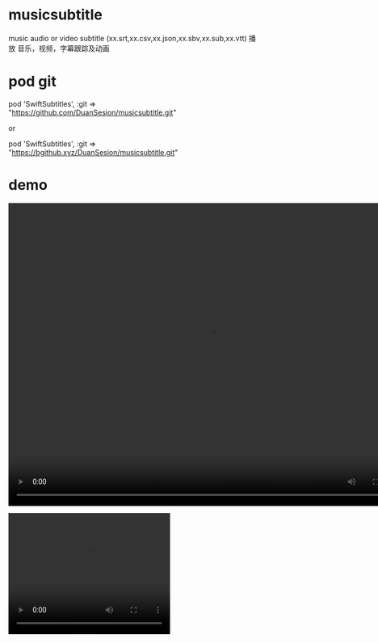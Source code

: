 # musicsubtitle
music audio or video subtitle (xx.srt,xx.csv,xx.json,xx.sbv,xx.sub,xx.vtt)
播放 音乐，视频，字幕跟踪及动画

# pod git
pod 'SwiftSubtitles', :git => "https://github.com/DuanSesion/musicsubtitle.git" 

or

pod 'SwiftSubtitles', :git => "https://bgithub.xyz/DuanSesion/musicsubtitle.git"


# demo
<video src="Videos/RPReplay_Final1716529431.mp4" autoplay="true" controls="controls" width="800" height="600">3</video>

<video width="320" height="240" controls>
  <source src="Videos/RPReplay_Final1716529431.mp4" type="video/mp4">
  Your browser does not support the video tag.
</video>
 
